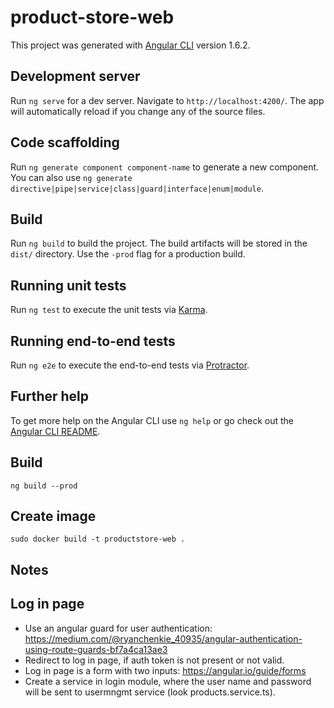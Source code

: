 # product-store-web

This project was generated with [Angular CLI](https://github.com/angular/angular-cli) version 1.6.2.

## Development server

Run `ng serve` for a dev server. Navigate to `http://localhost:4200/`. The app will automatically reload if you change any of the source files.

## Code scaffolding

Run `ng generate component component-name` to generate a new component. You can also use `ng generate directive|pipe|service|class|guard|interface|enum|module`.

## Build

Run `ng build` to build the project. The build artifacts will be stored in the `dist/` directory. Use the `-prod` flag for a production build.

## Running unit tests

Run `ng test` to execute the unit tests via [Karma](https://karma-runner.github.io).

## Running end-to-end tests

Run `ng e2e` to execute the end-to-end tests via [Protractor](http://www.protractortest.org/).

## Further help

To get more help on the Angular CLI use `ng help` or go check out the [Angular CLI README](https://github.com/angular/angular-cli/blob/master/README.md).


## Build
```
ng build --prod
```

## Create image
```
sudo docker build -t productstore-web .
```

## Notes
## Log in page
  * Use an angular guard for user authentication: https://medium.com/@ryanchenkie_40935/angular-authentication-using-route-guards-bf7a4ca13ae3
  * Redirect to log in page, if auth token is not present or not valid.
  * Log in page is a form with two inputs: https://angular.io/guide/forms
  * Create a service in login module, where the user name and password will be sent to usermngmt service (look products.service.ts).
